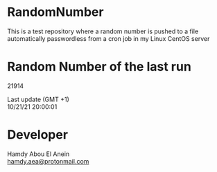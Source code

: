 # RandomNumber    
This is a test repository where a random number is pushed to a file automatically passwordless from a cron job in my Linux CentOS server    
# Random Number of the last run   
21914
      
Last update (GMT +1)    
10/21/21 20:00:01
# Developer    
Hamdy Abou El Anein   
hamdy.aea@protonmail.com

